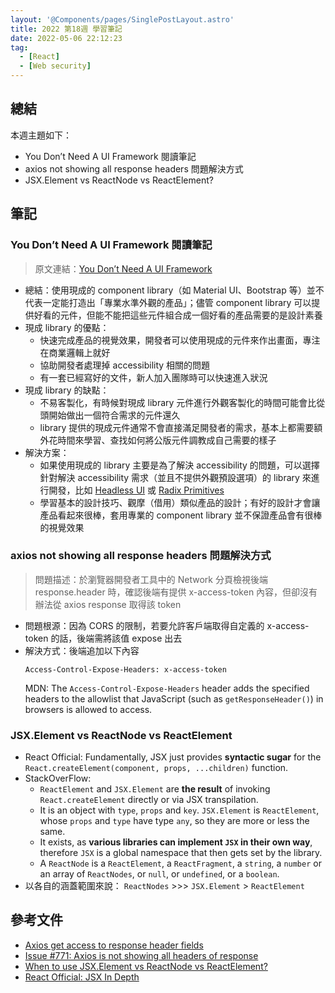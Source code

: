 ```yaml
---
layout: '@Components/pages/SinglePostLayout.astro'
title: 2022 第18週 學習筆記
date: 2022-05-06 22:12:23
tag:
  - [React]
  - [Web security]
---
```


## 總結

本週主題如下：

- You Don’t Need A UI Framework 閱讀筆記
- axios not showing all response headers 問題解決方式
- JSX.Element vs ReactNode vs ReactElement?

## 筆記

### You Don’t Need A UI Framework 閱讀筆記

> 原文連結：[You Don’t Need A UI Framework](https://www.smashingmagazine.com/2022/05/you-dont-need-ui-framework/)

- 總結：使用現成的 component library（如 Material UI、Bootstrap 等）並不代表一定能打造出「專業水準外觀的產品」；儘管 component library 可以提供好看的元件，但能不能把這些元件組合成一個好看的產品需要的是設計素養
- 現成 library 的優點：
  - 快速完成產品的視覺效果，開發者可以使用現成的元件來作出畫面，專注在商業邏輯上就好
  - 協助開發者處理掉 accessibility 相關的問題
  - 有一套已經寫好的文件，新人加入團隊時可以快速進入狀況
- 現成 library 的缺點：
  - 不易客製化，有時候對現成 library 元件進行外觀客製化的時間可能會比從頭開始做出一個符合需求的元件還久
  - library 提供的現成元件通常不會直接滿足開發者的需求，基本上都需要額外花時間來學習、查找如何將公版元件調教成自己需要的樣子
- 解決方案：
  - 如果使用現成的 library 主要是為了解決 accessibility 的問題，可以選擇針對解決 accessibility 需求（並且不提供外觀預設選項）的 library 來進行開發，比如 [Headless UI](https://headlessui.dev/) 或 [Radix Primitives](https://www.radix-ui.com/)
  - 學習基本的設計技巧、觀摩（借用）類似產品的設計；有好的設計才會讓產品看起來很棒，套用專業的 component library 並不保證產品會有很棒的視覺效果

### axios not showing all response headers 問題解決方式

> 問題描述：於瀏覽器開發者工具中的 Network 分頁檢視後端 response.header 時，確認後端有提供 x-access-token 內容，但卻沒有辦法從 axios response 取得該 token

- 問題根源：因為 CORS 的限制，若要允許客戶端取得自定義的 x-access-token 的話，後端需將該值 expose 出去
- 解決方式：後端追加以下內容
  ```
  Access-Control-Expose-Headers: x-access-token
  ```
  MDN: The `Access-Control-Expose-Headers` header adds the specified headers to the allowlist that JavaScript (such as `getResponseHeader()`) in browsers is allowed to access.

### JSX.Element vs ReactNode vs ReactElement

- React Official: Fundamentally, JSX just provides **syntactic sugar** for the `React.createElement(component, props, ...children)` function.
- StackOverFlow:
  - `ReactElement` and `JSX.Element` are **the result** of invoking `React.createElement` directly or via JSX transpilation.
  - It is an object with `type`, `props` and `key`. `JSX.Element` is `ReactElement`, whose `props` and `type` have type `any`, so they are more or less the same.
  - It exists, as **various libraries can implement `JSX` in their own way**, therefore `JSX` is a global namespace that then gets set by the library.
  - A `ReactNode` is a `ReactElement`, a `ReactFragment`, a `string`, a `number` or an array of `ReactNodes`, or `null`, or `undefined`, or a `boolean`.
- 以各自的涵蓋範圍來說： `ReactNodes` >>> `JSX.Element` > `ReactElement`

## 參考文件

- [Axios get access to response header fields](https://stackoverflow.com/questions/37897523/axios-get-access-to-response-header-fields)
- [Issue #771: Axios is not showing all headers of response](https://github.com/axios/axios/issues/771)
- [When to use JSX.Element vs ReactNode vs ReactElement?](https://stackoverflow.com/questions/58123398/when-to-use-jsx-element-vs-reactnode-vs-reactelement)
- [React Official: JSX In Depth](https://reactjs.org/docs/jsx-in-depth.html)
